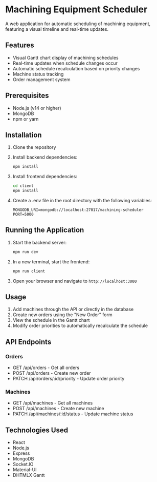 # Machining Equipment Scheduler

A web application for automatic scheduling of machining equipment, featuring a visual timeline and real-time updates.

## Features

- Visual Gantt chart display of machining schedules
- Real-time updates when schedule changes occur
- Automatic schedule recalculation based on priority changes
- Machine status tracking
- Order management system

## Prerequisites

- Node.js (v14 or higher)
- MongoDB
- npm or yarn

## Installation

1. Clone the repository
2. Install backend dependencies:
   ```bash
   npm install
   ```

3. Install frontend dependencies:
   ```bash
   cd client
   npm install
   ```

4. Create a .env file in the root directory with the following variables:
   ```
   MONGODB_URI=mongodb://localhost:27017/machining-scheduler
   PORT=5000
   ```

## Running the Application

1. Start the backend server:
   ```bash
   npm run dev
   ```

2. In a new terminal, start the frontend:
   ```bash
   npm run client
   ```

3. Open your browser and navigate to `http://localhost:3000`

## Usage

1. Add machines through the API or directly in the database
2. Create new orders using the "New Order" form
3. View the schedule in the Gantt chart
4. Modify order priorities to automatically recalculate the schedule

## API Endpoints

### Orders
- GET /api/orders - Get all orders
- POST /api/orders - Create new order
- PATCH /api/orders/:id/priority - Update order priority

### Machines
- GET /api/machines - Get all machines
- POST /api/machines - Create new machine
- PATCH /api/machines/:id/status - Update machine status

## Technologies Used

- React
- Node.js
- Express
- MongoDB
- Socket.IO
- Material-UI
- DHTMLX Gantt 
